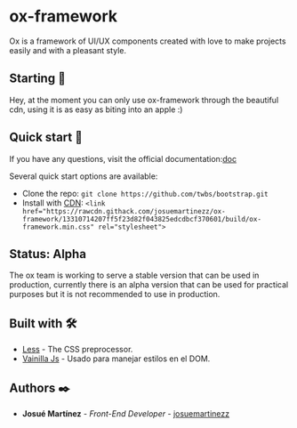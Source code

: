 # ox-framework
Ox is a framework of UI/UX components created with love to make projects easily and with a pleasant style.

## Starting 🚀
Hey, at the moment you can only use ox-framework through the beautiful cdn, using it is as easy as biting into an apple :)

## Quick start 🔧

If you have any questions, visit the official documentation:[doc](https://jos-nuxt-app.web.app/docs/installation)

Several quick start options are available:

- Clone the repo: `git clone https://github.com/twbs/bootstrap.git`
- Install with [CDN](https://rawcdn.githack.com/josuemartinezz/ox-framework/13310714207ff5f23d82f043825edcdbcf370601/build/ox-framework.min.css): `<link href="https://rawcdn.githack.com/josuemartinezz/ox-framework/13310714207ff5f23d82f043825edcdbcf370601/build/ox-framework.min.css" rel="stylesheet">`


## Status: Alpha
The ox team is working to serve a stable version that can be used in production, currently there is an alpha version that can be used for practical purposes but it is not recommended to use in production.

## Built with 🛠️
* [Less](http://lesscss.org/) - The CSS preprocessor.
* [Vainilla Js](https://developer.mozilla.org/es/docs/Web/JavaScript) - Usado para manejar estilos en el DOM.

## Authors ✒️
* **Josué Martínez** - *Front-End Developer* - [josuemartinezz](https://github.com/josuemartinezz)
